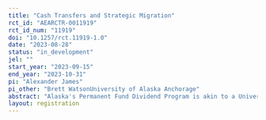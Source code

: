 ```yaml
---
title: "Cash Transfers and Strategic Migration"
rct_id: "AEARCTR-0011919"
rct_id_num: "11919"
doi: "10.1257/rct.11919-1.0"
date: "2023-08-28"
status: "in_development"
jel: ""
start_year: "2023-09-15"
end_year: "2023-10-31"
pi: "Alexander James"
pi_other: "Brett WatsonUniversity of Alaska Anchorage"
abstract: "Alaska's Permanent Fund Dividend Program is akin to a Universal Cash-Transfer program, paying (virtually) every Alaskan resident $2,000 per year. Yet, little is known about whether this program influences people's migration decisions. Whereas existing literature suggests people do move for financial gain (e.g., to receive a tax cut), cash transfers may create alternative behavioral responses. Herein we survey roughly 4000 people on Prolific to gauge their preference for - and stated willingness to move for -  equivalently-sized cash transfers and tax cuts. Conventional economic theory suggests people should view tax cuts and cash transfers similarly. However, we hypothesize that loss aversion, employment status, income, parenthood and political ideology may all cause people to view such programs differently. Any documented lack of fungibility will be explored using  the observed heterogeneity of the subject pool."
layout: registration
---
```


